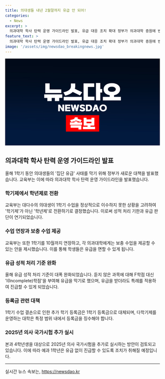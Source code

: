 ```yaml
---
title: 의대생들 내년 2월말까지 유급 안 되어!
categories:
  - News
excerpt: >
  의과대학 학사 탄력 운영 가이드라인 발표, 유급 대응 조치 확대 정부가 의과대학 증원에 반발해 동맹휴학·수업 거부로 인한 집단 유급 사태를 막기 위해 대책을 발표했다. 학기제를 학년제로 변경하여 연기 및 보충 수업 확대, 유급 판단 기한 연기 등이 주요 내용이다. 또한 유급 성적 처리 기준을 완화하고, 추가 학기 등록금은 1학기 등록금으로 대체된다. 또한 의사 국가시험 추가 실시 등의 방안도 검토 중이지만, 형평성 논란이 예상된다. 정부는 이에 대해 의료인력 수급 차질을 막기 위한 조치라고 설명했다.
feature_text: >
  의과대학 학사 탄력 운영 가이드라인 발표, 유급 대응 조치 확대 정부가 의과대학 증원에 반발해 동맹휴학·수업 거부로 인한 집단 유급 사태를 막기 위해 대책을 발표했다. 학기제를 학년제로 변경하여 연기 및 보충 수업 확대, 유급 판단 기한 연기 등이 주요 내용이다. 또한 유급 성적 처리 기준을 완화하고, 추가 학기 등록금은 1학기 등록금으로 대체된다. 또한 의사 국가시험 추가 실시 등의 방안도 검토 중이지만, 형평성 논란이 예상된다. 정부는 이에 대해 의료인력 수급 차질을 막기 위한 조치라고 설명했다.
image: '/assets/img/newsdao_breakingnews.jpg'
---
```


<p><img src="/assets/img/newsdao_breakingnews.jpg" alt="bookingtag 속보" /></p>

<h2 data-ke-size="size26">의과대학 학사 탄력 운영 가이드라인 발표</h2>

<p data-ke-size="size16">올해 1학기 동안 의대생들의 '집단 유급' 사태를 막기 위해 정부가 새로운 대책을 발표했습니다. 교육부는 이에 따라 의과대학 학사 탄력 운영 가이드라인을 발표했습니다.</p>

<h3>학기제에서 학년제로 전환</h3>

<p data-ke-size="size16">교육부는 대다수의 의대생이 1학기 수업을 정상적으로 이수하지 못한 상황을 고려하여 '학기제'가 아닌 '학년제'로 전환하기로 결정했습니다. 이로써 성적 처리 기한과 유급 판단이 연기되었습니다.</p>

<h3>수업 연장과 보충 수업 제공</h3>

<p data-ke-size="size16">교육부는 또한 1학기를 10월까지 연장하고, 각 의과대학에게는 보충 수업을 제공할 수 있는 안을 제시했습니다. 이를 통해 학생들은 유급을 면할 수 있게 됩니다.</p>

<h3>유급 성적 처리 기준 완화</h3>

<p data-ke-size="size16">올해 유급 성적 처리 기준이 대폭 완화되었습니다. 듣지 않은 과목에 대해 F학점 대신 'I(Incomplete)학점'을 부여해 유급을 막기로 했으며, 유급을 받더라도 특례를 적용하여 진급할 수 있게 되었습니다.</p>

<h3>등록금 관련 대책</h3>

<p data-ke-size="size16">1학기 수업 결손으로 인한 추가 학기 등록금은 1학기 등록금으로 대체되며, 다학기제를 운영하는 대학은 특정 범위 내에서 등록금을 징수해야 합니다.</p>

<h3>2025년 의사 국가시험 추가 실시</h3>

<p data-ke-size="size16">본과 4학년생을 대상으로 2025년 의사 국가시험을 추가로 실시하는 방안이 검토되고 있습니다. 이에 따라 예과 1학년은 유급 없이 진급할 수 있도록 조치가 취해질 예정입니다.</p>

<hr>
실시간 뉴스 속보는, <a href="https://newsdao.kr" rel="dofollow">https://newsdao.kr</a>


